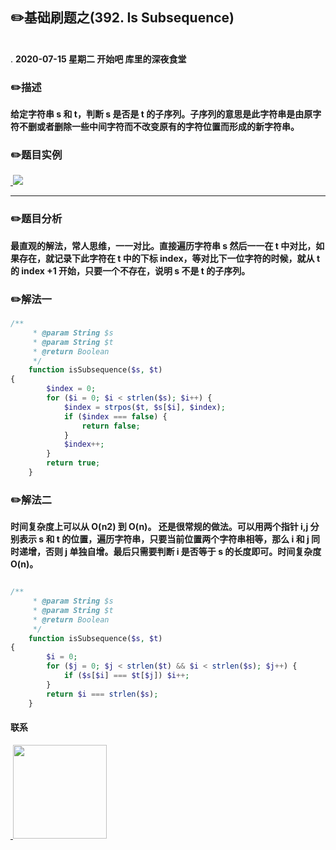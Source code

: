 
## :pencil2:基础刷题之(392. Is Subsequence)
<br>.
**2020-07-15 星期二 开始吧 库里的深夜食堂**

### :pencil2:描述
**给定字符串 s 和 t，判断 s 是否是 t 的子序列。子序列的意思是此字符串是由原字符不删或者删除一些中间字符而不改变原有的字符位置而形成的新字符串。**
### :pencil2:题目实例

<a href="https://github.com/wuqinqiang/">
​    <img src="https://github.com/wuqinqiang/Lettcode-php/blob/master/images/392.png">
</a> 

****
### :pencil2:题目分析

**最直观的解法，常人思维，一一对比。直接遍历字符串 s 然后一一在 t 中对比，如果存在，就记录下此字符在 t 中的下标 index，等对比下一位字符的时候，就从 t 的 index +1 开始，只要一个不存在，说明 s 不是 t 的子序列。**

### :pencil2:解法一
             

```php
/**
     * @param String $s
     * @param String $t
     * @return Boolean
     */
    function isSubsequence($s, $t)
{
        $index = 0;
        for ($i = 0; $i < strlen($s); $i++) {
            $index = strpos($t, $s[$i], $index);
            if ($index === false) {
                return false;
            }
            $index++;
        }
        return true;
    }

```
  
 ### :pencil2:解法二
 **时间复杂度上可以从 O(n2) 到 O(n)。 还是很常规的做法。可以用两个指针 i,j 分别表示 s 和 t 的位置，遍历字符串，只要当前位置两个字符串相等，那么 i 和 j 同时递增，否则 j 单独自增。最后只需要判断 i 是否等于 s 的长度即可。时间复杂度 O(n)。**
```php

/**
     * @param String $s
     * @param String $t
     * @return Boolean
     */
    function isSubsequence($s, $t)
{
        $i = 0;
        for ($j = 0; $j < strlen($t) && $i < strlen($s); $j++) {
            if ($s[$i] === $t[$j]) $i++;
        }
        return $i === strlen($s);
    }

```
  
#### 联系

<a href="https://github.com/wuqinqiang/">
​    <img src="https://github.com/wuqinqiang/Lettcode-php/blob/master/qrcode_for_gh_c194f9d4cdb1_430.jpg" width="150px" height="150px">
</a> 